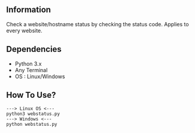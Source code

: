 ## Information
Check a website/hostname status by checking the status code. 
Applies to every website.

## Dependencies 
- Python 3.x
- Any Terminal
- OS : Linux/Windows

## How To Use? 
```
---> Linux OS <---
python3 webstatus.py 
---> Windows <--- 
python webstatus.py
```
